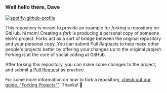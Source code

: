 ### Well hello there, Dave

[![spotify-github-profile](https://spotify-github-profile.vercel.app/api/view?uid=dmkanter1234&cover_image=true&theme=default&show_offline=false&background_color=121212)](https://github.com/kittinan/spotify-github-profile)


This repository is meant to provide an example for *forking* a repository on GitHub.
hi mom!
Creating a *fork* is producing a personal copy of someone else's project. Forks act as a sort of bridge between the original repository and your personal copy. You can submit *Pull Requests* to help make other people's projects better by offering your changes up to the original project. Forking is at the core of social coding at GitHub.

After forking this repository, you can make some changes to the project, and submit [a Pull Request](https://github.com/octocat/Spoon-Knife/pulls) as practice.

For some more information on how to fork a repository, [check out our guide, "Forking Projects""](http://guides.github.com/overviews/forking/). Thanks! :sparkling_heart:
